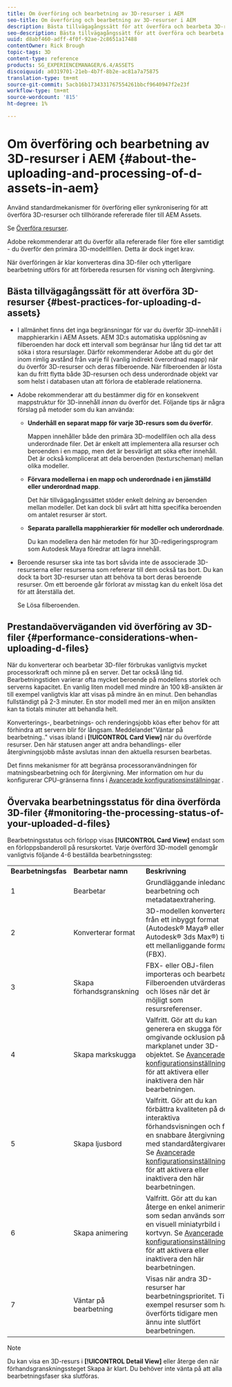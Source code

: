 ```yaml
---
title: Om överföring och bearbetning av 3D-resurser i AEM
seo-title: Om överföring och bearbetning av 3D-resurser i AEM
description: Bästa tillvägagångssätt för att överföra och bearbeta 3D-resurser.
seo-description: Bästa tillvägagångssätt för att överföra och bearbeta 3D-resurser.
uuid: d8abf460-adff-4f0f-92ae-2c8651a17488
contentOwner: Rick Brough
topic-tags: 3D
content-type: reference
products: SG_EXPERIENCEMANAGER/6.4/ASSETS
discoiquuid: a0319701-21eb-4b7f-8b2e-ac81a7a75875
translation-type: tm+mt
source-git-commit: 5acb16b1734331767554261bbcf9640947f2e23f
workflow-type: tm+mt
source-wordcount: '815'
ht-degree: 1%

---
```



# Om överföring och bearbetning av 3D-resurser i AEM {#about-the-uploading-and-processing-of-d-assets-in-aem}

Använd standardmekanismer för överföring eller synkronisering för att överföra 3D-resurser och tillhörande refererade filer till AEM Assets.

Se [Överföra resurser](managing-assets-touch-ui.md#uploading-assets).

Adobe rekommenderar att du överför alla refererade filer före eller samtidigt - du överför den primära 3D-modellfilen. Detta är dock inget krav.

När överföringen är klar konverteras dina 3D-filer och ytterligare bearbetning utförs för att förbereda resursen för visning och återgivning.

## Bästa tillvägagångssätt för att överföra 3D-resurser {#best-practices-for-uploading-d-assets}

* I allmänhet finns det inga begränsningar för var du överför 3D-innehåll i mapphierarkin i AEM Assets. AEM 3D:s automatiska upplösning av filberoenden har dock ett intervall som begränsar hur lång tid det tar att söka i stora resurslager. Därför rekommenderar Adobe att du gör det inom rimlig avstånd från varje fil (vanlig indirekt överordnad mapp) när du överför 3D-resurser och deras filberoende. När filberoenden är lösta kan du fritt flytta både 3D-resursen och dess underordnade objekt var som helst i databasen utan att förlora de etablerade relationerna.
* Adobe rekommenderar att du bestämmer dig för en konsekvent mappstruktur för 3D-innehåll *innan* du överför det. Följande tips är några förslag på metoder som du kan använda:

   * **Underhåll en separat mapp för varje 3D-resurs som du överför**.

      Mappen innehåller både den primära 3D-modellfilen och alla dess underordnade filer. Det är enkelt att implementera alla resurser och beroenden i en mapp, men det är besvärligt att söka efter innehåll. Det är också komplicerat att dela beroenden (texturscheman) mellan olika modeller.

   * **Förvara modellerna i en mapp och underordnade i en jämställd eller underordnad mapp**.

      Det här tillvägagångssättet stöder enkelt delning av beroenden mellan modeller. Det kan dock bli svårt att hitta specifika beroenden om antalet resurser är stort.

   * **Separata parallella mapphierarkier för modeller och underordnade**.

      Du kan modellera den här metoden för hur 3D-redigeringsprogram som Autodesk Maya föredrar att lagra innehåll.

* Beroende resurser ska inte tas bort såvida inte de associerade 3D-resurserna eller resurserna som refererar till dem också tas bort. Du kan dock ta bort 3D-resurser utan att behöva ta bort deras beroende resurser. Om ett beroende går förlorat av misstag kan du enkelt lösa det för att återställa det.

   Se Lösa filberoenden.

## Prestandaöverväganden vid överföring av 3D-filer {#performance-considerations-when-uploading-d-files}

När du konverterar och bearbetar 3D-filer förbrukas vanligtvis mycket processorkraft och minne på en server. Det tar också lång tid. Bearbetningstiden varierar ofta mycket beroende på modellens storlek och serverns kapacitet. En vanlig liten modell med mindre än 100 kB-ansikten är till exempel vanligtvis klar att visas på mindre än en minut. Den behandlas fullständigt på 2-3 minuter. En stor modell med mer än en miljon ansikten kan ta tiotals minuter att behandla helt.

Konverterings-, bearbetnings- och renderingsjobb köas efter behov för att förhindra att servern blir för långsam. Meddelandet&quot;Väntar på bearbetning..&quot; visas ibland i **[!UICONTROL Card View]** när du överförde resurser. Den här statusen anger att andra behandlings- eller återgivningsjobb måste avslutas innan den aktuella resursen bearbetas.

Det finns mekanismer för att begränsa processoranvändningen för matningsbearbetning och för återgivning. Mer information om hur du konfigurerar CPU-gränserna finns i [Avancerade konfigurationsinställningar](advanced-config-3d.md) .

## Övervaka bearbetningsstatus för dina överförda 3D-filer {#monitoring-the-processing-status-of-your-uploaded-d-files}

Bearbetningsstatus och förlopp visas **[!UICONTROL Card View]** endast som en förloppsbanderoll på resurskortet. Varje överförd 3D-modell genomgår vanligtvis följande 4-6 beställda bearbetningssteg:

<table> 
 <tbody> 
  <tr> 
   <td><strong>Bearbetningsfas</strong><br /> </td> 
   <td><strong>Bearbetar namn</strong></td> 
   <td><strong>Beskrivning</strong></td> 
  </tr> 
  <tr> 
   <td>1</td> 
   <td>Bearbetar</td> 
   <td>Grundläggande inledande bearbetning och metadataextrahering.</td> 
  </tr> 
  <tr> 
   <td>2</td> 
   <td>Konverterar format</td> 
   <td>3D-modellen konverteras från ett inbyggt format (Autodesk® Maya® eller Autodesk® 3ds Max®) till ett mellanliggande format (FBX).</td> 
  </tr> 
  <tr> 
   <td>3</td> 
   <td>Skapa förhandsgranskning</td> 
   <td>FBX- eller OBJ-filen importeras och bearbetas. Filberoenden utvärderas och löses när det är möjligt som resursreferenser.</td> 
  </tr> 
  <tr> 
   <td>4</td> 
   <td>Skapa markskugga</td> 
   <td>Valfritt. Gör att du kan generera en skugga för omgivande ocklusion på markplanet under 3D-objektet. Se <a href="/help/assets/advanced-config-3d.md">Avancerade konfigurationsinställningar</a> för att aktivera eller inaktivera den här bearbetningen.</td> 
  </tr> 
  <tr> 
   <td>5<br /> </td> 
   <td>Skapa ljusbord</td> 
   <td>Valfritt. Gör att du kan förbättra kvaliteten på den interaktiva förhandsvisningen och få en snabbare återgivning med standardåtergivaren. Se <a href="/help/assets/advanced-config-3d.md">Avancerade konfigurationsinställningar</a> för att aktivera eller inaktivera den här bearbetningen.</td> 
  </tr> 
  <tr> 
   <td>6<br /> </td> 
   <td>Skapa animering</td> 
   <td>Valfritt. Gör att du kan återge en enkel animering som sedan används som en visuell miniatyrbild i kortvyn. Se <a href="/help/assets/advanced-config-3d.md">Avancerade konfigurationsinställningar</a> för att aktivera eller inaktivera den här bearbetningen.</td> 
  </tr> 
  <tr> 
   <td>7<br /> </td> 
   <td>Väntar på bearbetning</td> 
   <td>Visas när andra 3D-resurser har bearbetningsprioritet. Till exempel resurser som har överförts tidigare men ännu inte slutfört bearbetningen.</td> 
  </tr> 
 </tbody> 
</table>

>[!NOTE]
>
>Du kan visa en 3D-resurs i **[!UICONTROL Detail View]** eller återge den när förhandsgranskningssteget Skapa är klart. Du behöver inte vänta på att alla bearbetningsfaser ska slutföras.

